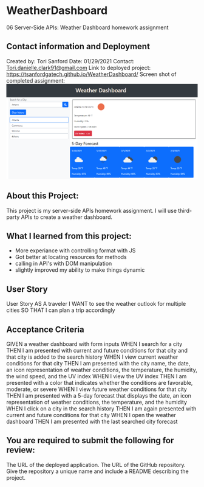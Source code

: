 # WeatherDashboard
06 Server-Side APIs: Weather Dashboard homework assignment

## Contact information and Deployment
Created by: Tori Sanford
Date: 01/29/2021
Contact: Tori.danielle.clark91@gmail.com
Link to deployed project:  https://tsanfordgatech.github.io/WeatherDashboard/
Screen shot of completed assignment: ![Final Screen shot](./assets/weather.png) 

## About this Project: 
This project is my server-side APIs homework assignment. I will use third-party APIs to create a weather dashboard. 

## What I learned from this project: 
- More experiance with controlling format with JS
- Got better at locating resources for methods
- calling in API's with DOM manipulation
- slightly improved my ability to make things dynamic 


## User Story

User Story
AS A traveler
I WANT to see the weather outlook for multiple cities
SO THAT I can plan a trip accordingly

## Acceptance Criteria

GIVEN a weather dashboard with form inputs
WHEN I search for a city
THEN I am presented with current and future conditions for that city and that city is added to the search history
WHEN I view current weather conditions for that city
THEN I am presented with the city name, the date, an icon representation of weather conditions, the temperature, the humidity, the wind speed, and the UV index
WHEN I view the UV index
THEN I am presented with a color that indicates whether the conditions are favorable, moderate, or severe
WHEN I view future weather conditions for that city
THEN I am presented with a 5-day forecast that displays the date, an icon representation of weather conditions, the temperature, and the humidity
WHEN I click on a city in the search history
THEN I am again presented with current and future conditions for that city
WHEN I open the weather dashboard
THEN I am presented with the last searched city forecast

## You are required to submit the following for review:

The URL of the deployed application.
The URL of the GitHub repository. Give the repository a unique name and include a README describing the project.